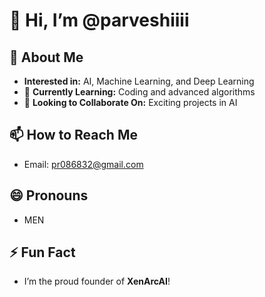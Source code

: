 # 👋 Hi, I’m @parveshiiii  

## 👀 About Me
- **Interested in:** AI, Machine Learning, and Deep Learning  
- 🌱 **Currently Learning:** Coding and advanced algorithms  
- 💞️ **Looking to Collaborate On:** Exciting projects in AI  

## 📫 How to Reach Me
- Email: pr086832@gmail.com  

## 😄 Pronouns
- MEN 

## ⚡ Fun Fact
- I’m the proud founder of **XenArcAI**!
